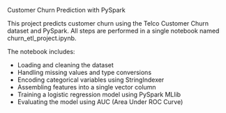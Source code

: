 Customer Churn Prediction with PySpark

This project predicts customer churn using the Telco Customer Churn dataset and PySpark. All steps are performed in a single notebook named churn_etl_project.ipynb.

The notebook includes:
- Loading and cleaning the dataset
- Handling missing values and type conversions
- Encoding categorical variables using StringIndexer
- Assembling features into a single vector column
- Training a logistic regression model using PySpark MLlib
- Evaluating the model using AUC (Area Under ROC Curve)
